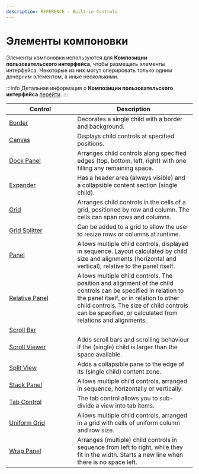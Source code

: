 ```yaml
---
description: REFERENCE - Built-in Controls
---
```


# Элементы компоновки

Элементы компоновки используются для **Композиции пользовательского интерфейса**, чтобы размещать элементы интерфейса.
Некоторые из них могут оперировать только одним дочерним элементом, а иные несколькими.

:::info
Детальная информация о  **Композиции пользовательского интерфейса** [перейти](../../concepts/ui-composition).
:::

<table><thead><tr><th width="168">Control</th><th>Description</th></tr></thead><tbody><tr><td><a href="detailed-reference/border">Border</a></td><td>Decorates a single child with a border and background.</td></tr><tr><td><a href="canvas">Canvas</a></td><td>Displays child controls at specified positions.</td></tr><tr><td><a href="dockpanel">Dock Panel</a></td><td>Arranges child controls along specified edges (top, bottom, left, right) with one filling any remaining space.</td></tr><tr><td><a href="expander">Expander</a></td><td>Has a header area (always visible) and a collapsible content section (single child).</td></tr><tr><td><a href="grid">Grid</a></td><td>Arranges child controls in the cells of a grid, positioned by row and column. The cells can span rows and columns. </td></tr><tr><td><a href="gridsplitter">Grid Splitter</a></td><td>Can be added to a grid to allow the user to resize rows or columns at runtime.</td></tr><tr><td><a href="panel">Panel</a></td><td>Allows multiple child controls, displayed in sequence. Layout calculated by child size and alignments (horizontal and vertical), relative to the panel itself. </td></tr><tr><td><a href="relativepanel">Relative Panel</a></td><td>Allows multiple child controls. The position and alignment of the child controls can be specified in relation to the panel itself, or in relation to other child controls.  The size of child controls can be specified, or calculated from relations and alignments.</td></tr><tr><td><a href="scrollbar">Scroll Bar</a></td><td></td></tr><tr><td><a href="scrollviewer">Scroll Viewer</a></td><td>Adds scroll bars and scrolling behaviour if the (single) child is larger than the space available.</td></tr><tr><td><a href="splitview">Split View</a></td><td>Adds a collapsible pane to the edge of its (single child) content zone.   </td></tr><tr><td><a href="stackpanel">Stack Panel</a></td><td>Allows multiple child controls, arranged in sequence, horizontally or vertically.</td></tr><tr><td><a href="detailed-reference/tabcontrol">Tab Control</a></td><td>The tab control allows you to sub-divide a view into tab items.</td></tr><tr><td><a href="detailed-reference/uniform-grid">Uniform Grid</a></td><td>Allows multiple child controls, arranged in a grid with cells of uniform column and row size.</td></tr><tr><td><a href="detailed-reference/wrappanel">Wrap Panel</a></td><td>Arranges (multiple) child controls in sequence from left to right, while they fit in the width. Starts a new line when there is no space left. </td></tr></tbody></table>
